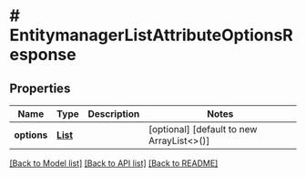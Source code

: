 # # EntitymanagerListAttributeOptionsResponse


## Properties 


Name | Type | Description | Notes
------------ | ------------- | ------------- | -------------
**options**| [**List<EntitymanagerAttributeOption>**](EntitymanagerAttributeOption.md) |   | [optional] [default to new ArrayList<>()]


[[Back to Model list]](../../README.md#models) [[Back to API list]](../../README.md#endpoints) [[Back to README]](../../README.md)

